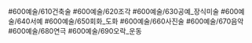 #600예술/610건축술
#600예술/620조각
#600예술/630공예_장식미술
#600예술/640서예
#600예술/650회화_도화
#600예술/660사진술
#600예술/670음악
#600예술/680연극
#600예술/690오락_운동